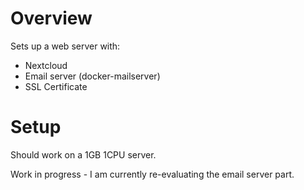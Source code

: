 # Overview
Sets up a web server with:
- Nextcloud
- Email server (docker-mailserver)
- SSL Certificate

# Setup
Should work on a 1GB 1CPU server.

Work in progress - I am currently re-evaluating the email server part.
